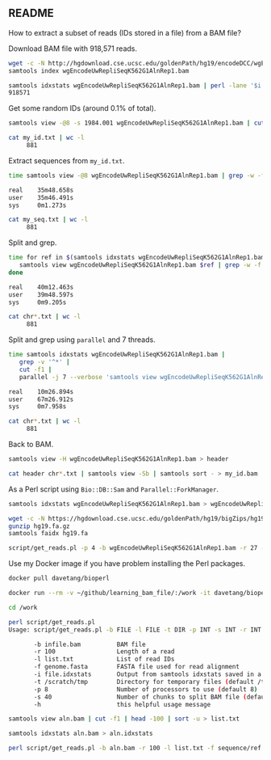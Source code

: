 ## README

How to extract a subset of reads (IDs stored in a file) from a BAM file?

Download BAM file with 918,571 reads.

```bash
wget -c -N http://hgdownload.cse.ucsc.edu/goldenPath/hg19/encodeDCC/wgEncodeUwRepliSeq/wgEncodeUwRepliSeqK562G1AlnRep1.bam
samtools index wgEncodeUwRepliSeqK562G1AlnRep1.bam

samtools idxstats wgEncodeUwRepliSeqK562G1AlnRep1.bam | perl -lane '$i += $F[2]; END { print $i }'
918571
```

Get some random IDs (around 0.1% of total).

```bash
samtools view -@8 -s 1984.001 wgEncodeUwRepliSeqK562G1AlnRep1.bam | cut -f1 > my_id.txt

cat my_id.txt | wc -l
     881
```

Extract sequences from `my_id.txt`.

```bash
time samtools view -@8 wgEncodeUwRepliSeqK562G1AlnRep1.bam | grep -w -f my_id.txt > my_seq.txt

real    35m48.658s
user    35m46.491s
sys     0m1.273s

cat my_seq.txt | wc -l
     881
```

Split and grep.

```bash
time for ref in $(samtools idxstats wgEncodeUwRepliSeqK562G1AlnRep1.bam | grep -v '^*' | cut -f1); do
   samtools view wgEncodeUwRepliSeqK562G1AlnRep1.bam $ref | grep -w -f my_id.txt > $ref.txt
done

real    40m12.463s
user    39m48.597s
sys     0m9.205s

cat chr*.txt | wc -l
     881
```

Split and grep using `parallel` and 7 threads.

```bash
time samtools idxstats wgEncodeUwRepliSeqK562G1AlnRep1.bam |
   grep -v '^*' |
   cut -f1 |
   parallel -j 7 --verbose 'samtools view wgEncodeUwRepliSeqK562G1AlnRep1.bam {} | grep -w -f my_id.txt > {}.txt'

real    10m26.894s
user    67m26.912s
sys     0m7.958s

cat chr*.txt | wc -l
     881
```

Back to BAM.

```bash
samtools view -H wgEncodeUwRepliSeqK562G1AlnRep1.bam > header

cat header chr*.txt | samtools view -Sb | samtools sort - > my_id.bam
```

As a Perl script using `Bio::DB::Sam` and `Parallel::ForkManager`.

```bash
samtools idxstats wgEncodeUwRepliSeqK562G1AlnRep1.bam > wgEncodeUwRepliSeqK562G1AlnRep1.idxstats

wget -c -N https://hgdownload.cse.ucsc.edu/goldenPath/hg19/bigZips/hg19.fa.gz
gunzip hg19.fa.gz
samtools faidx hg19.fa

script/get_reads.pl -p 4 -b wgEncodeUwRepliSeqK562G1AlnRep1.bam -r 27 -l my_id.txt -i wgEncodeUwRepliSeqK562G1AlnRep1.idxstats -f hg19.fa > reads.txt
```

Use my Docker image if you have problem installing the Perl packages.

```bash
docker pull davetang/bioperl

docker run --rm -v ~/github/learning_bam_file/:/work -it davetang/bioperl /bin/bash

cd /work

perl script/get_reads.pl
Usage: script/get_reads.pl -b FILE -l FILE -t DIR -p INT -s INT -r INT

       -b infile.bam          BAM file
       -r 100                 Length of a read
       -l list.txt            List of read IDs
       -f genome.fasta        FASTA file used for read alignment
       -i file.idxstats       Output from samtools idxstats saved in a file
       -t /scratch/tmp        Directory for temporary files (default /tmp/)
       -p 8                   Number of processors to use (default 8)
       -s 40                  Number of chunks to split BAM file (default 40)
       -h                     this helpful usage message

samtools view aln.bam | cut -f1 | head -100 | sort -u > list.txt

samtools idxstats aln.bam > aln.idxstats

perl script/get_reads.pl -b aln.bam -r 100 -l list.txt -f sequence/ref.fa -i aln.idxstats -p 4 > my_reads.txt
```

